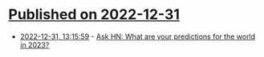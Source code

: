 # [Published on 2022-12-31](index.md)

* [2022-12-31, 13:15:59](https://news.ycombinator.com/item?id=34196161) - [Ask HN: What are your predictions for the world in 2023?](https://news.ycombinator.com/item?id=34196161)
